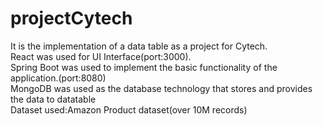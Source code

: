 # projectCytech

It is the implementation of a data table  as a project for Cytech.<br/>
React was used for UI Interface(port:3000).<br/>
Spring Boot was used to implement the basic functionality of the application.(port:8080)<br/>
MongoDB was used as the database technology that stores and provides the data to datatable<br/>
Dataset used:Amazon Product dataset(over 10M records)
